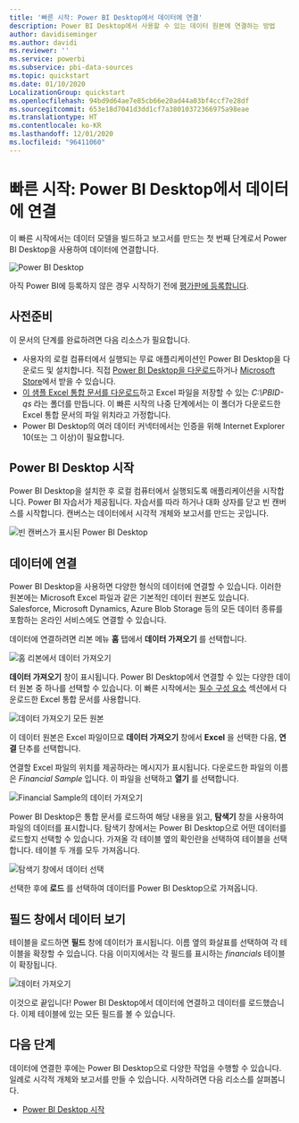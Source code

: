 ```yaml
---
title: '빠른 시작: Power BI Desktop에서 데이터에 연결'
description: Power BI Desktop에서 사용할 수 있는 데이터 원본에 연결하는 방법
author: davidiseminger
ms.author: davidi
ms.reviewer: ''
ms.service: powerbi
ms.subservice: pbi-data-sources
ms.topic: quickstart
ms.date: 01/10/2020
LocalizationGroup: quickstart
ms.openlocfilehash: 94bd9d64ae7e85cb66e20ad44a03bf4ccf7e28df
ms.sourcegitcommit: 653e18d7041d3dd1cf7a38010372366975a98eae
ms.translationtype: HT
ms.contentlocale: ko-KR
ms.lasthandoff: 12/01/2020
ms.locfileid: "96411060"
---
```

# <a name="quickstart-connect-to-data-in-power-bi-desktop"></a>빠른 시작: Power BI Desktop에서 데이터에 연결

이 빠른 시작에서는 데이터 모델을 빌드하고 보고서를 만드는 첫 번째 단계로서 Power BI Desktop을 사용하여 데이터에 연결합니다.

![Power BI Desktop](media/desktop-what-is-desktop/what-is-desktop_01.png)

아직 Power BI에 등록하지 않은 경우 시작하기 전에 [평가판에 등록합니다](https://app.powerbi.com/signupredirect?pbi_source=web).

## <a name="prerequisites"></a>사전준비

이 문서의 단계를 완료하려면 다음 리소스가 필요합니다.

* 사용자의 로컬 컴퓨터에서 실행되는 무료 애플리케이션인 Power BI Desktop을 다운로드 및 설치합니다. 직접 [Power BI Desktop을 다운로드](https://powerbi.microsoft.com/desktop)하거나 [Microsoft Store](https://aka.ms/pbidesktopstore)에서 받을 수 있습니다.
* [이 샘플 Excel 통합 문서를 다운로드](https://go.microsoft.com/fwlink/?LinkID=521962)하고 Excel 파일을 저장할 수 있는 *C:\PBID-qs* 라는 폴더를 만듭니다. 이 빠른 시작의 나중 단계에서는 이 폴더가 다운로드한 Excel 통합 문서의 파일 위치라고 가정합니다.
* Power BI Desktop의 여러 데이터 커넥터에서는 인증을 위해 Internet Explorer 10(또는 그 이상)이 필요합니다.

## <a name="launch-power-bi-desktop"></a>Power BI Desktop 시작

Power BI Desktop을 설치한 후 로컬 컴퓨터에서 실행되도록 애플리케이션을 시작합니다. Power BI 자습서가 제공됩니다. 자습서를 따라 하거나 대화 상자를 닫고 빈 캔버스를 시작합니다. 캔버스는 데이터에서 시각적 개체와 보고서를 만드는 곳입니다.

![빈 캔버스가 표시된 Power BI Desktop](media/desktop-quickstart-connect-to-data/qs-connect-data_01.png)

## <a name="connect-to-data"></a>데이터에 연결

Power BI Desktop을 사용하면 다양한 형식의 데이터에 연결할 수 있습니다. 이러한 원본에는 Microsoft Excel 파일과 같은 기본적인 데이터 원본도 있습니다. Salesforce, Microsoft Dynamics, Azure Blob Storage 등의 모든 데이터 종류를 포함하는 온라인 서비스에도 연결할 수 있습니다.

데이터에 연결하려면 리본 메뉴 **홈** 탭에서 **데이터 가져오기** 를 선택합니다.

![홈 리본에서 데이터 가져오기](media/desktop-quickstart-connect-to-data/qs-connect-data_02.png)

**데이터 가져오기** 창이 표시됩니다. Power BI Desktop에서 연결할 수 있는 다양한 데이터 원본 중 하나를 선택할 수 있습니다. 이 빠른 시작에서는 [필수 구성 요소](#prerequisites) 섹션에서 다운로드한 Excel 통합 문서를 사용합니다.

![데이터 가져오기 모든 원본](media/desktop-quickstart-connect-to-data/qs-connect-data_03.png)

이 데이터 원본은 Excel 파일이므로 **데이터 가져오기** 창에서 **Excel** 을 선택한 다음, **연결** 단추를 선택합니다.

연결할 Excel 파일의 위치를 제공하라는 메시지가 표시됩니다. 다운로드한 파일의 이름은 *Financial Sample* 입니다. 이 파일을 선택하고 **열기** 를 선택합니다.

![Financial Sample의 데이터 가져오기](media/desktop-quickstart-connect-to-data/qs-connect-data_04.png)

Power BI Desktop은 통합 문서를 로드하여 해당 내용을 읽고, **탐색기** 창을 사용하여 파일의 데이터를 표시합니다. 탐색기 창에서는 Power BI Desktop으로 어떤 데이터를 로드할지 선택할 수 있습니다. 가져올 각 테이블 옆의 확인란을 선택하여 테이블을 선택합니다. 테이블 두 개를 모두 가져옵니다.

![탐색기 창에서 데이터 선택](media/desktop-quickstart-connect-to-data/qs-connect-data_05.png)

선택한 후에 **로드** 를 선택하여 데이터를 Power BI Desktop으로 가져옵니다.

## <a name="view-data-in-the-fields-pane"></a>필드 창에서 데이터 보기

테이블을 로드하면 **필드** 창에 데이터가 표시됩니다. 이름 옆의 화살표를 선택하여 각 테이블을 확장할 수 있습니다. 다음 이미지에서는 각 필드를 표시하는 *financials* 테이블이 확장됩니다.

![데이터 가져오기](media/desktop-quickstart-connect-to-data/qs-connect-data_06.png)

이것으로 끝입니다! Power BI Desktop에서 데이터에 연결하고 데이터를 로드했습니다. 이제 테이블에 있는 모든 필드를 볼 수 있습니다.

## <a name="next-steps"></a>다음 단계

데이터에 연결한 후에는 Power BI Desktop으로 다양한 작업을 수행할 수 있습니다. 일례로 시각적 개체와 보고서를 만들 수 있습니다. 시작하려면 다음 리소스를 살펴봅니다.

* [Power BI Desktop 시작](../fundamentals/desktop-getting-started.md)
